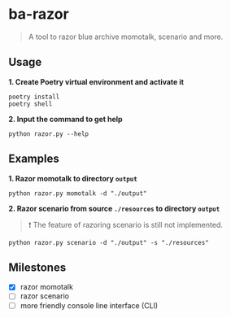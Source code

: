 # ba-razor

> A tool to razor blue archive momotalk, scenario and more.

## Usage

**1. Create Poetry virtual environment and activate it**

```shell
poetry install
poetry shell
```

**2. Input the command to get help**

```shell
python razor.py --help
```

## Examples

**1. Razor momotalk to directory `output`**

```shell
python razor.py momotalk -d "./output"
```

**2. Razor scenario from source `./resources` to directory `output`**

> :exclamation: The feature of razoring scenario is still not implemented.

```shell
python razor.py scenario -d "./output" -s "./resources"
```

## Milestones

- [x] razor momotalk
- [ ] razor scenario
- [ ] more friendly console line interface (CLI)
